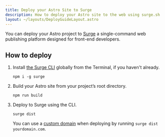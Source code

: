 ```yaml
---
title: Deploy your Astro Site to Surge
description: How to deploy your Astro site to the web using surge.sh
layout: ~/layouts/DeployGuideLayout.astro
---
```


You can deploy your Astro project to [Surge](https://surge.sh/) a single-command web publishing platform designed for front-end developers.

## How to deploy

1. Install [the Surge CLI](https://www.npmjs.com/package/surge) globally from the Terminal, if you haven't already.

    ```shell
    npm i -g surge
    ```

2. Build your Astro site from your project’s root directory.

    ```shell
    npm run build
    ```

3. Deploy to Surge using the CLI.

    ```shell
    surge dist
    ```

    You can use a [custom domain](http://surge.sh/help/adding-a-custom-domain) when deploying by running `surge dist yourdomain.com`.
